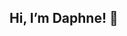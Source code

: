 <h2> Hi, I’m Daphne! 🐅</h2>

<!---
daphnetian/daphnetian is a ✨ special ✨ repository because its `README.md` (this file) appears on your GitHub profile.
You can click the Preview link to take a look at your changes.
--->
